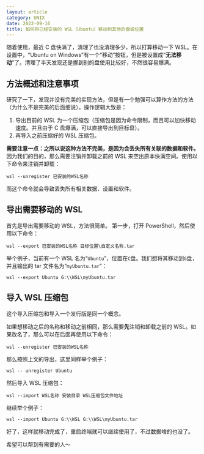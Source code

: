 ```yaml
---
layout: article
category: UNIX
date: 2022-09-16
title: 如何将已经安装的 WSL（Ubuntu）移动到其他的盘或位置
---
```

<!-- excerpt-start -->
随着使用，最近 C 盘快满了，清理了也没清理多少，所以打算移动一下 WSL。在设置中，“Ubuntu on Windows”有一个“移动”按钮，但是被设置成“**无法移动**”了。清理了半天发现还是挪到别的盘使用比较好，不然很容易爆满。

## 方法概述和注意事项
研究了一下，发现并没有完美的实现方法，但是有一个勉强可以算作方法的方法（为什么不是完美的后面细说）。操作逻辑大致是：
1. 导出目前的 WSL 为一个压缩包（压缩包是因为命令限制，而且可以加快移动速度。并且由于 C 盘爆满，可以直接导出到目标盘）。
2. 再导入之前压缩好的 WSL 压缩包。

**需要注意一点：之所以说这种方法不完美，是因为会丢失所有关联的数据和软件。**
因为我们的目的，那么需要注销并卸载之前的 WSL 来空出原本快满空间。使用以下命令来注销并卸载：

```
wsl --unregister 已安装的WSL名称
```

而这个命令就会导致丢失所有相关数据、设置和软件。

## 导出需要移动的 WSL
首先是导出需要移动的 WSL，方法很简单。
第一步，打开 PowerShell，然后使用以下命令：

```
wsl --export 已安装的WSL名称 目标位置\自定义名称.tar
```

举个例子，当前有一个 WSL 名为“`Ubuntu`”，位置在`C`盘。我们想将其移动到`G`盘，并且输出的 tar 文件名为“`myUbuntu.tar`”：

```
wsl --export Ubuntu G:\\WSL\myUbuntu.tar
```

## 导入 WSL 压缩包
这个导入压缩包和导入一个发行版是同一个概念。

如果想移动之后的名称和移动之前相同，那么需要**先**注销和卸载之前的 WSL。如果改名了，那么可以在后面再使用以下命令：

```
wsl --unregister 已安装的WSL名称
```

那么按照上文的导出，这里同样举个例子：

```
wsl -- unregister Ubuntu
```

然后导入 WSL 压缩包：

```
wsl --import WSL名称 安装目录 WSL压缩包文件地址
```

继续举个例子：

```
wsl --import Ubuntu G:\\WSL G:\\WSL\myUbuntu.tar
```

好了，这样就移动完成了，重启终端就可以继续使用了，不过数据啥的也没了。

希望可以帮到有需要的人～
